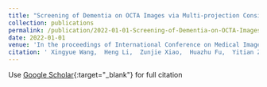 ```yaml
---
title: "Screening of Dementia on OCTA Images via Multi-projection Consistency and Complementarity"
collection: publications
permalink: /publication/2022-01-01-Screening-of-Dementia-on-OCTA-Images-via-Multi-projection-Consistency-and-Complementarity
date: 2022-01-01
venue: 'In the proceedings of International Conference on Medical Image Computing and Computer-Assisted Intervention'
citation: ' Xingyue Wang,  Heng Li,  Zunjie Xiao,  Huazhu Fu,  Yitian Zhao,  <b>Richu</b> <b>Jin</b>,  Shuting Zhang,  William Kwapong,  Ziyi Zhang,  Hanpei Miao,  Jiang Liu, &quot;Screening of Dementia on OCTA Images via Multi-projection Consistency and Complementarity.&quot; In the proceedings of International Conference on Medical Image Computing and Computer-Assisted Intervention, 2022.'
---
```

Use [Google Scholar](https://scholar.google.com/scholar?q=Screening+of+Dementia+on+OCTA+Images+via+Multi+projection+Consistency+and+Complementarity){:target="_blank"} for full citation